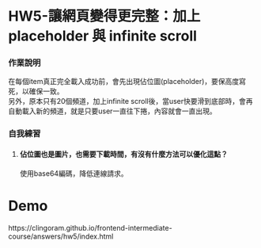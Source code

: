 <h1>HW5-讓網頁變得更完整：加上 placeholder 與 infinite scroll</h1>
<h3>作業說明</h3>
<p>在每個item真正完全載入成功前，會先出現佔位圖(placeholder)，要保高度寫死，以確保一致。<br>另外，原本只有20個頻道，加上infinite scroll後，當user快要滑到底部時，會再自動載入新的頻道，就是只要user一直往下捲，內容就會一直出現。
<h3>自我練習</h3>
<ol>
<li><h4>佔位圖也是圖片，也需要下載時間，有沒有什麼方法可以優化這點？</h4></li>
<p>使用base64編碼，降低連線請求。</p>
</ol>
<h1>Demo</h1>
<p>https://clingoram.github.io/frontend-intermediate-course/answers/hw5/index.html</p>
